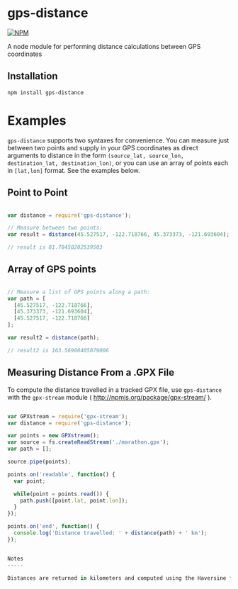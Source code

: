 gps-distance
============

[![NPM](https://nodei.co/npm/gps-distance.png)](https://nodei.co/npm/gps-distance/)

A node module for performing distance calculations between GPS coordinates

Installation
------------

```
npm install gps-distance
```

Examples
========

`gps-distance` supports two syntaxes for convenience. You can measure just between two points and supply in your GPS coordinates as direct arguments to distance in the form `(source_lat, source_lon, destination_lat, destination_lon)`, or you can use an array of points each in `[lat,lon]` format. See the examples below.

Point to Point
--------------

```javascript

var distance = require('gps-distance');

// Measure between two points:
var result = distance(45.527517, -122.718766, 45.373373, -121.693604);

// result is 81.78450202539503
```

Array of GPS points
-------------------

```javascript

// Measure a list of GPS points along a path:
var path = [
  [45.527517, -122.718766],
  [45.373373, -121.693604],
  [45.527517, -122.718766]
];

var result2 = distance(path);

// result2 is 163.56900405079006
```

Measuring Distance From a .GPX File
-----------------------------------

To compute the distance travelled in a tracked GPX file, use `gps-distance` with the `gpx-stream` module ( http://npmjs.org/package/gpx-stream/ ).

```javascript

var GPXstream = require('gpx-stream');
var distance = require('gps-distance');

var points = new GPXstream();
var source = fs.createReadStream('./marathon.gpx');
var path = [];

source.pipe(points);

points.on('readable', function() {
  var point;

  while(point = points.read()) {
    path.push([point.lat, point.lon]);
  }
});

points.on('end', function() {
  console.log('Distance travelled: ' + distance(path) + ' km');
});


Notes
-----

Distances are returned in kilometers and computed using the Haversine formula.
